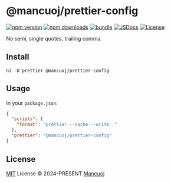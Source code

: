 # @mancuoj/prettier-config

[![npm version][npm-version-src]][npm-version-href]
[![npm downloads][npm-downloads-src]][npm-downloads-href]
[![bundle][bundle-src]][bundle-href]
[![JSDocs][jsdocs-src]][jsdocs-href]
[![License][license-src]][license-href]

No semi, single quotes, trailing comma.

## Install

```shell
ni -D prettier @mancuoj/prettier-config
```

## Usage

In your `package.json`:

```json
{
  "scripts": {
    "format": "prettier --cache --write ."
  },
  "prettier": "@mancuoj/prettier-config"
}
```

## License

[MIT](https://github.com/mancuoj/prettier-config/blob/main/LICENSE) License © 2024-PRESENT [Mancuoj](https://github.com/mancuoj)

<!-- Badges -->

[npm-version-src]: https://img.shields.io/npm/v/@mancuoj/prettier-config?style=flat&colorA=18181b&colorB=1f6feb
[npm-version-href]: https://npmjs.com/package/@mancuoj/prettier-config
[npm-downloads-src]: https://img.shields.io/npm/dm/@mancuoj/prettier-config?style=flat&colorA=18181b&colorB=1f6feb
[npm-downloads-href]: https://npmjs.com/package/@mancuoj/prettier-config
[bundle-src]: https://img.shields.io/bundlephobia/minzip/@mancuoj/prettier-config?style=flat&colorA=18181b&colorB=1f6feb&label=minzip
[bundle-href]: https://bundlephobia.com/result?p=@mancuoj/prettier-config
[jsdocs-src]: https://img.shields.io/badge/jsdocs-reference-18181b?style=flat&colorA=18181b&colorB=1f6feb
[jsdocs-href]: https://www.jsdocs.io/package/@mancuoj/prettier-config
[license-src]: https://img.shields.io/github/license/mancuoj/prettier-config.svg?style=flat&colorA=18181b&colorB=1f6feb
[license-href]: https://github.com/mancuoj/prettier-config/blob/main/LICENSE
